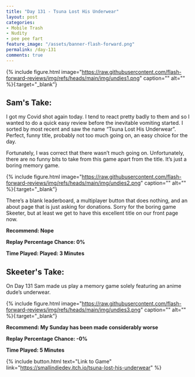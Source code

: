```yaml
---
title: "Day 131 - Tsuna Lost His Underwear"
layout: post
categories:
- Mobile Trash
- Nudity
- pee pee fart
feature_image: "/assets/banner-flash-forward.png"
permalink: /day-131
comments: true
---
```


{% include figure.html image="https://raw.githubusercontent.com/flash-forward-reviews/img/refs/heads/main/img/undies1.png" caption="" alt="" %}{:target="_blank"}

## Sam's Take:

I got my Covid shot again today. I tend to react pretty badly to them and so I wanted to do a quick easy review before the inevitable vomiting started. I sorted by most recent and saw the name “Tsuna Lost His Underwear”. Perfect, funny title, probably not too much going on, an easy choice for the day.

Fortunately, I was correct that there wasn’t much going on. Unfortunately, there are no funny bits to take from this game apart from the title. It’s just a boring memory game.

{% include figure.html image="https://raw.githubusercontent.com/flash-forward-reviews/img/refs/heads/main/img/undies2.png" caption="" alt="" %}{:target="_blank"}

There’s a blank leaderboard, a multiplayer button that does nothing, and an about page that is just asking for donations. Sorry for the boring game Skeeter, but at least we get to have this excellent title on our front page now.

**Recommend: Nope**

**Replay Percentage Chance: 0%**

**Time Played: Played: 3 Minutes**

## Skeeter's Take:

On Day 131 Sam made us play a memory game solely featuring an anime dude’s underwear.

{% include figure.html image="https://raw.githubusercontent.com/flash-forward-reviews/img/refs/heads/main/img/undies3.png" caption="" alt="" %}{:target="_blank"}

**Recommend: My Sunday has been made considerably worse**

**Replay Percentage Chance: -0%**

**Time Played: 5 Minutes**

{% include button.html text="Link to Game" link="https://smallindiedev.itch.io/tsuna-lost-his-underwear" %}
